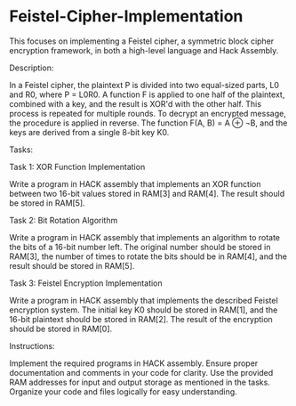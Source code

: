 # Feistel-Cipher-Implementation

This focuses on implementing a Feistel cipher, a symmetric block cipher encryption framework, in both a high-level language and Hack Assembly.

Description:

In a Feistel cipher, the plaintext P is divided into two equal-sized parts, L0 and R0, where P = L0R0. A function F is applied to one half of the plaintext, combined with a key, and the result is XOR'd with the other half. This process is repeated for multiple rounds.
To decrypt an encrypted message, the procedure is applied in reverse. The function F(A, B) = A ⊕ ¬B, and the keys are derived from a single 8-bit key K0.

Tasks:

Task 1: XOR Function Implementation

Write a program in HACK assembly that implements an XOR function between two 16-bit values stored in RAM[3] and RAM[4]. The result should be stored in RAM[5].

Task 2: Bit Rotation Algorithm

Write a program in HACK assembly that implements an algorithm to rotate the bits of a 16-bit number left. The original number should be stored in RAM[3], the number of times to rotate the bits should be in RAM[4], and the result should be stored in RAM[5].

Task 3: Feistel Encryption Implementation

Write a program in HACK assembly that implements the described Feistel encryption system. The initial key K0 should be stored in RAM[1], and the 16-bit plaintext should be stored in RAM[2]. The result of the encryption should be stored in RAM[0].

Instructions:

Implement the required programs in HACK assembly.
Ensure proper documentation and comments in your code for clarity.
Use the provided RAM addresses for input and output storage as mentioned in the tasks.
Organize your code and files logically for easy understanding.
